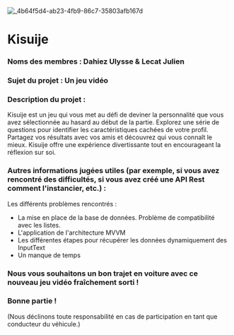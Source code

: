 ![_4b64f5d4-ab23-4fb9-86c7-35803afb167d](https://github.com/ulyssedahiez/kisuije/assets/84959774/2e35500e-4baa-40bf-a6e8-e6f5e211aea5)

# Kisuije

### Noms des membres : Dahiez Ulysse & Lecat Julien
### Sujet du projet : Un jeu vidéo

### Description du projet :
Kisuije est un jeu qui vous met au défi de deviner la personnalité que vous avez sélectionnée au hasard au début de la partie. Explorez une série de questions pour identifier les caractéristiques cachées de votre profil. Partagez vos résultats avec vos amis et découvrez qui vous connaît le mieux. Kisuije offre une expérience divertissante tout en encourageant la réflexion sur soi.

### Autres informations jugées utiles (par exemple, si vous avez rencontré des difficultés, si vous avez créé une API Rest comment l'instancier, etc.) :
Les différents problèmes rencontrés :

- La mise en place de la base de données. Problème de compatibilité avec les listes.
- L'application de l'architecture MVVM
- Les différentes étapes pour récupérer les données dynamiquement des InputText
- Un manque de temps

### Nous vous souhaitons un bon trajet en voiture avec ce nouveau jeu vidéo fraîchement sorti !
### Bonne partie !

(Nous déclinons toute responsabilité en cas de participation en tant que conducteur du véhicule.)
